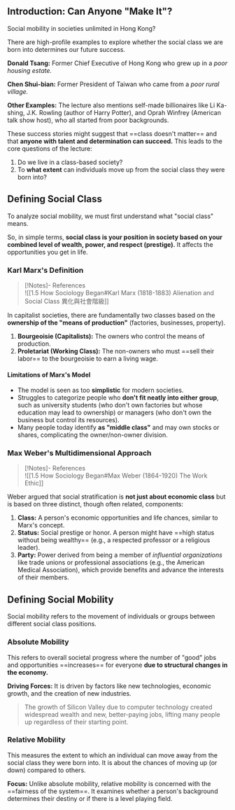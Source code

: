 ## Introduction: Can Anyone "Make It"?

Social mobility in societies unlimited in Hong Kong?

There are high-profile examples to explore whether the social class we are born into determines our future success.

**Donald Tsang:** Former Chief Executive of Hong Kong who grew up in a *poor housing estate.*

**Chen Shui-bian:** Former President of Taiwan who came from a *poor rural village.*

**Other Examples:** The lecture also mentions self-made billionaires like Li Ka-shing, J.K. Rowling (author of Harry Potter), and Oprah Winfrey (American talk show host), who all started from poor backgrounds.

These success stories might suggest that ==class doesn't matter== and that **anyone with talent and determination can succeed.** This leads to the core questions of the lecture:

1. Do we live in a class-based society?
2. To **what extent** can individuals move up from the social class they were born into?

## Defining Social Class

To analyze social mobility, we must first understand what "social class" means.

So, in simple terms, **social class is your position in society based on your combined level of wealth, power, and respect (prestige).** It affects the opportunities you get in life.

### Karl Marx's Definition

> [!Notes]- References  
> ![[1.5 How Sociology Began#Karl Marx (1818-1883) Alienation and Social Class 異化與社會階級]]

In capitalist societies, there are fundamentally two classes based on the **ownership of the "means of production"** (factories, businesses, property).

1. **Bourgeoisie (Capitalists):** The owners who control the means of production.
2. **Proletariat (Working Class):** The non-owners who must ==sell their labor== to the bourgeoisie to earn a living wage.

#### Limitations of Marx's Model

- The model is seen as too **simplistic** for modern societies.
- Struggles to categorize people who **don't fit neatly into either group**, such as university students (who don't own factories but whose education may lead to ownership) or managers (who don't own the business but control its resources).
- Many people today identify **as "middle class"** and may own stocks or shares, complicating the owner/non-owner division.

### Max Weber's Multidimensional Approach

> [!Notes]- References  
> ![[1.5 How Sociology Began#Max Weber (1864-1920) The Work Ethic]]

Weber argued that social stratification is **not just about economic class** but is based on three distinct, though often related, components:

1. **Class:** A person's economic opportunities and life chances, similar to Marx's concept.
2. **Status:** Social prestige or honor. A person might have ==high status without being wealthy== (e.g., a respected professor or a religious leader).
3. **Party:** Power derived from being a member of *influential organizations* like trade unions or professional associations (e.g., the American Medical Association), which provide benefits and advance the interests of their members.

## Defining Social Mobility

Social mobility refers to the movement of individuals or groups between different social class positions.

### Absolute Mobility

This refers to overall societal progress where the number of "good" jobs and opportunities ==increases== for everyone **due to structural changes in the economy.**

**Driving Forces:** It is driven by factors like new technologies, economic growth, and the creation of new industries.

> The growth of Silicon Valley due to computer technology created widespread wealth and new, better-paying jobs, lifting many people up regardless of their starting point.

### Relative Mobility

This measures the extent to which an individual can move away from the social class they were born into. It is about the chances of moving up (or down) compared to others.

**Focus:** Unlike absolute mobility, relative mobility is concerned with the ==fairness of the system==. It examines whether a person's background determines their destiny or if there is a level playing field.
